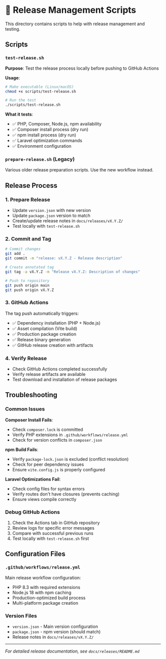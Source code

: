 # 🚀 Release Management Scripts

This directory contains scripts to help with release management and testing.

## Scripts

### `test-release.sh`
**Purpose**: Test the release process locally before pushing to GitHub Actions

**Usage**:
```bash
# Make executable (Linux/macOS)
chmod +x scripts/test-release.sh

# Run the test
./scripts/test-release.sh
```

**What it tests**:
- ✅ PHP, Composer, Node.js, npm availability
- ✅ Composer install process (dry run)
- ✅ npm install process (dry run)  
- ✅ Laravel optimization commands
- ✅ Environment configuration

### `prepare-release.sh` (Legacy)
Various older release preparation scripts. Use the new workflow instead.

## Release Process

### 1. Prepare Release
- Update `version.json` with new version
- Update `package.json` version to match
- Create/update release notes in `docs/releases/vX.Y.Z/`
- Test locally with `test-release.sh`

### 2. Commit and Tag
```bash
# Commit changes
git add .
git commit -m "release: vX.Y.Z - Release description"

# Create annotated tag
git tag -a vX.Y.Z -m "Release vX.Y.Z: Description of changes"

# Push to repository
git push origin main
git push origin vX.Y.Z
```

### 3. GitHub Actions
The tag push automatically triggers:
- ✅ Dependency installation (PHP + Node.js)
- ✅ Asset compilation (Vite build)
- ✅ Production package creation
- ✅ Release binary generation
- ✅ GitHub release creation with artifacts

### 4. Verify Release
- Check GitHub Actions completed successfully
- Verify release artifacts are available
- Test download and installation of release packages

## Troubleshooting

### Common Issues

**Composer Install Fails**:
- Check `composer.lock` is committed
- Verify PHP extensions in `.github/workflows/release.yml`
- Check for version conflicts in `composer.json`

**npm Build Fails**:
- Verify `package-lock.json` is excluded (conflict resolution)
- Check for peer dependency issues
- Ensure `vite.config.js` is properly configured

**Laravel Optimizations Fail**:
- Check config files for syntax errors
- Verify routes don't have closures (prevents caching)
- Ensure views compile correctly

### Debug GitHub Actions
1. Check the Actions tab in GitHub repository
2. Review logs for specific error messages
3. Compare with successful previous runs
4. Test locally with `test-release.sh` first

## Configuration Files

### `.github/workflows/release.yml`
Main release workflow configuration:
- PHP 8.3 with required extensions
- Node.js 18 with npm caching
- Production-optimized build process
- Multi-platform package creation

### Version Files
- `version.json` - Main version configuration
- `package.json` - npm version (should match)
- Release notes in `docs/releases/vX.Y.Z/`

---

*For detailed release documentation, see `docs/releases/README.md`*